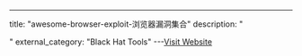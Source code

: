 ---
title: "awesome-browser-exploit-浏览器漏洞集合"
description: "

"
external_category: "Black Hat Tools"
---[Visit Website](https://github.com/Escapingbug/awesome-browser-exploit)

